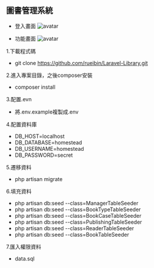 
## 圖書管理系統

- 登入畫面
![avatar](https://github.com/rueibin/Laravel-Library/blob/master/public/images/login.PNG)

- 功能畫面
![avatar](https://github.com/rueibin/Laravel-Library/blob/master/public/images/function.PNG)


1.下載程式碼
- git clone https://github.com/rueibin/Laravel-Library.git

2.進入專案目錄，之後composer安裝
- composer install

3.配置.evn
- 將.env.example複製成.env

4.配置資料庫
- DB_HOST=localhost
- DB_DATABASE=homestead
- DB_USERNAME=homestead
- DB_PASSWORD=secret

5.遷移資料
- php artisan migrate

6.填充資料
- php artisan db:seed --class=ManagerTableSeeder
- php artisan db:seed --class=BookTypeTableSeeder
- php artisan db:seed --class=BookCaseTableSeeder
- php artisan db:seed --class=PublishingTableSeeder
- php artisan db:seed --class=ReaderTableSeeder
- php artisan db:seed --class=BookTableSeeder

7.匯入權限資料
- data.sql


